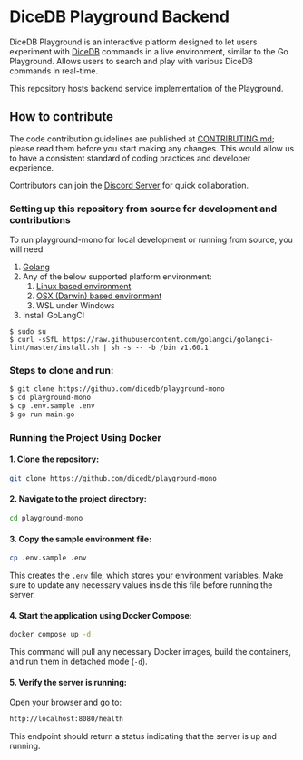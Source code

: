 DiceDB Playground Backend
===

DiceDB Playground is an interactive platform designed to let users experiment with [DiceDB](https://github.com/dicedb/dice/) commands in a live environment, similar to the Go Playground.
Allows users to search and play with various DiceDB commands in real-time.

This repository hosts backend service implementation of the Playground.

## How to contribute

The code contribution guidelines are published at [CONTRIBUTING.md](CONTRIBUTING.md); please read them before you start making any changes. This would allow us to have a consistent standard of coding practices and developer experience.

Contributors can join the [Discord Server](https://discord.gg/6r8uXWtXh7) for quick collaboration.

### Setting up this repository from source for development and contributions

To run playground-mono for local development or running from source, you will need

1. [Golang](https://go.dev/)
2. Any of the below supported platform environment:
    1. [Linux based environment](https://en.wikipedia.org/wiki/Comparison_of_Linux_distributions)
    2. [OSX (Darwin) based environment](https://en.wikipedia.org/wiki/MacOS)
    3. WSL under Windows
3. Install GoLangCI
```
$ sudo su
$ curl -sSfL https://raw.githubusercontent.com/golangci/golangci-lint/master/install.sh | sh -s -- -b /bin v1.60.1
```

### Steps to clone and run:
```sh
$ git clone https://github.com/dicedb/playground-mono
$ cd playground-mono
$ cp .env.sample .env
$ go run main.go
```

### Running the Project Using Docker

#### 1. Clone the repository:

```bash
git clone https://github.com/dicedb/playground-mono
```

#### 2. Navigate to the project directory:

```bash
cd playground-mono
```

#### 3. Copy the sample environment file:

```bash
cp .env.sample .env
```
This creates the `.env` file, which stores your environment variables. Make sure to update any necessary values inside this file before running the server.

#### 4. Start the application using Docker Compose:

```bash
docker compose up -d
```
This command will pull any necessary Docker images, build the containers, and run them in detached mode (`-d`).

#### 5. Verify the server is running:

Open your browser and go to:

```bash
http://localhost:8080/health
```
This endpoint should return a status indicating that the server is up and running.